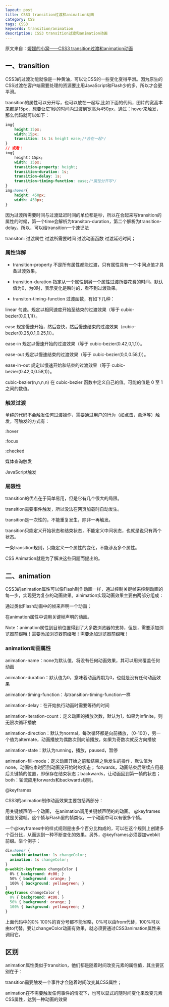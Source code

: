 ```yaml
---
layout: post
title: CSS3 transition过渡和animation动画
category: CSS
tags: CSS3
keywords: transition/animation
description: CSS3 transition过渡和animation动画
---
```


原文来自：[媛媛的小窝——CSS3 transition过渡和animation动画](http://www.zyy1217.com/2017/02/21/CSS3%20transition%E8%BF%87%E6%B8%A1%E5%92%8Canimation%E5%8A%A8%E7%94%BB/)

## 一、transition
CSS3的过渡功能就像是一种黄油，可以让CSS的一些变化变得平滑。因为原生的CSS过渡在客户端需要处理的资源要比用JavaScript和Flash少的多，所以才会更平滑。

transition的属性可以分开写，也可以放在一起写,比如下面的代码，图片的宽高本来都是15px，想要让它1秒的时间内过渡到宽高为450px，通过：hover来触发，那么代码就可以如下：
```css
img{
    height:15px;
    width:15px;
    transition: 1s 1s height ease;/*合在一起*/
}
// 或者：
img{
    height：15px;
    width: 15px;
    transition-property: height;
    transition-duration: 1s;
    transition-delay: 1s;
    transition-timing-function: ease;/*属性分开写*/
}
img:hover{
    height: 450px;
    width: 450px;
}
```
因为过渡所需要时间与过渡延迟时间的单位都是秒，所以在合起来写transition的属性的时候，第一个time会解析为transiton-duration，第二个解析为transition-delay。所以，可以给transition一个速记法

transiton: 过渡属性 过渡所需要时间 过渡动画函数 过渡延迟时间；

### 属性详解
- transition-property
不是所有属性都能过渡，只有属性具有一个中间点值才具备过渡效果。

- transition-duration
指定从一个属性到另一个属性过渡所要花费的时间。默认值为0，为0时，表示变化是瞬时的，看不到过渡效果。

- transiton-timing-function
过渡函数，有如下几种：

linear 匀速。规定以相同速度开始至结束的过渡效果（等于 cubic-bezier(0,0,1,1)）。 

ease	规定慢速开始，然后变快，然后慢速结束的过渡效果（cubic-bezier(0.25,0.1,0.25,1)）。

ease-in	规定以慢速开始的过渡效果（等于 cubic-bezier(0.42,0,1,1)）。

ease-out	规定以慢速结束的过渡效果（等于 cubic-bezier(0,0,0.58,1)）。

ease-in-out	规定以慢速开始和结束的过渡效果（等于 cubic-bezier(0.42,0,0.58,1)）。

cubic-bezier(n,n,n,n)	在 cubic-bezier 函数中定义自己的值。可能的值是 0 至 1 之间的数值。

### 触发过渡
单纯的代码不会触发任何过渡操作，需要通过用户的行为（如点击，悬浮等）触发，可触发的方式有：

:hover

:focus

:checked

媒体查询触发

JavaScript触发

### 局限性
transition的优点在于简单易用，但是它有几个很大的局限。

transition需要事件触发，所以没法在网页加载时自动发生。

transition是一次性的，不能重复发生，除非一再触发。

transition只能定义开始状态和结束状态，不能定义中间状态，也就是说只有两个状态。

一条transition规则，只能定义一个属性的变化，不能涉及多个属性。 

CSS Animation就是为了解决这些问题而提出的。

## 二、animation
CSS3的animation属性可以像Flash制作动画一样，通过控制关键帧来控制动画的每一步，实现更为复杂的动画效果。ainimation实现动画效果主要由两部分组成：

通过类似Flash动画中的帧来声明一个动画；

在animation属性中调用关键帧声明的动画。

Note：animation属性到目前位置得到了大多数浏览器的支持，但是，需要添加浏览器前缀哦！需要添加浏览器前缀哦！需要添加浏览器前缀哦！

### animation动画属性

animation-name：none为默认值，将没有任何动画效果，其可以用来覆盖任何动画

animation-duration：默认值为0，意味着动画周期为0，也就是没有任何动画效果

animation-timing-function：与transition-timing-function一样

animation-delay：在开始执行动画时需要等待的时间

animation-iteration-count：定义动画的播放次数，默认为1，如果为infinite，则无限次循环播放

animation-direction：默认为normal，每次循环都是向前播放，（0-100），另一个值为alternate，动画播放为偶数次则向前播放，如果为奇数次就反方向播放

animation-state：默认为running，播放，paused，暂停

animation-fill-mode：定义动画开始之前和结束之后发生的操作，默认值为none，动画结束时回到动画没开始时的状态；
forwards，动画结束后继续应用最后关键帧的位置，即保存在结束状态；backwards，让动画回到第一帧的状态；both：轮流应用forwards和backwards规则。

@keyframes

CSS3的animation制作动画效果主要包括两部分：

用关键帧声明一个动画，
在animation调用关键帧声明的的动画。
@keyframes就是关键帧。这个帧与Flash里的帧类似，一个动画中可以有很多个帧。

一个@keyframes中的样式规则是由多个百分比构成的，可以在这个规则上创建多个百分比，从而达到一种不断变化的效果。另外，@keyframes必须要加webkit前缀。举个例子：
```css
div:hover {
  -webkit-animation: 1s changeColor;
  animation: 1s changeColor;  
}
@-webkit-keyframes changeColor {
  0% { background: #c00; }
  50% { background: orange; }
  100% { background: yellowgreen; }
}
@keyframes changeColor {
  0% { background: #c00; }
  50% { background: orange; }
  100% { background: yellowgreen; }
}
```
上面代码中的0% 100%的百分号都不能省略，0%可以由from代替，100%可以由to代替。要让changeColor动画有效果，就必须要通过CSS3animation属性来调用它。

## 区别
animation属性类似于transition，他们都是随着时间改变元素的属性值，其主要区别在于：

transition需要触发一个事件才会随着时间改变其CSS属性；

animation在不需要触发任何事件的情况下，也可以显式的随时间变化来改变元素CSS属性，达到一种动画的效果
